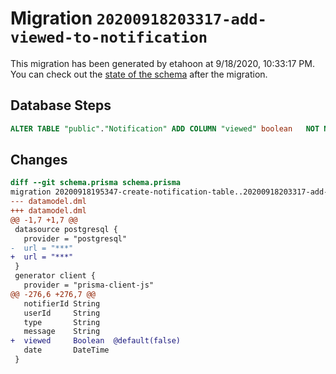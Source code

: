 # Migration `20200918203317-add-viewed-to-notification`

This migration has been generated by etahoon at 9/18/2020, 10:33:17 PM.
You can check out the [state of the schema](./schema.prisma) after the migration.

## Database Steps

```sql
ALTER TABLE "public"."Notification" ADD COLUMN "viewed" boolean   NOT NULL DEFAULT false
```

## Changes

```diff
diff --git schema.prisma schema.prisma
migration 20200918195347-create-notification-table..20200918203317-add-viewed-to-notification
--- datamodel.dml
+++ datamodel.dml
@@ -1,7 +1,7 @@
 datasource postgresql {
   provider = "postgresql"
-  url = "***"
+  url = "***"
 }
 generator client {
   provider = "prisma-client-js"
@@ -276,6 +276,7 @@
   notifierId String
   userId     String
   type       String
   message    String
+  viewed     Boolean  @default(false)
   date       DateTime
 }
```


